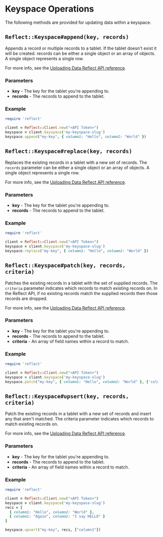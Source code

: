 # Keyspace Operations

The following methods are provided for updating data within a keyspace.

## `Reflect::Keyspace#append(key, records)`

Appends a record or multiple records to a tablet. If the tablet doesn't exist
it will be created. records can be either a single object or an array of
objects. A single object represents a single row.

For more info, see the [Uploading Data Reflect API reference](https://reflect.io/docs/api-reference/uploading-data.html).

### Parameters

* **key** - The key for the tablet you're appending to.
* **records** - The records to append to the tablet.

### Example

```ruby
require 'reflect'

client = Reflect::Client.new("<API Token>")
keyspace = client.keyspace('my-keyspace-slug')
keyspace.append("my-key", { column1: "Hello", column2: "World" })
```

## `Reflect::Keyspace#replace(key, records)`

Replaces the existing records in a tablet with a new set of records.  The
`records` parameter can be either a single object or an array of objects. A
single object represents a single row.

For more info, see the [Uploading Data Reflect API reference](https://reflect.io/docs/api-reference/uploading-data.html).

### Parameters

* **key** - The key for the tablet you're appending to.
* **records** - The records to append to the tablet.

### Example

```ruby
require 'reflect'

client = Reflect::Client.new("<API Token>")
keyspace = client.keyspace('my-keyspace-slug')
keyspace.replace("my-key", { column1: "Hello", column2: "World" })
```

## `Reflect::Keyspace#patch(key, records, criteria)`

Patches the existing records in a tablet with the set of supplied records. The
`criteria` parameter indicates which records to match existing records on.  In
the Reflect API, if no existing records match the supplied records then those
records are dropped.

For more info, see the [Uploading Data Reflect API reference](https://reflect.io/docs/api-reference/uploading-data.html).

### Parameters

* **key** - The key for the tablet you're appending to.
* **records** - The records to append to the tablet.
* **criteria** - An array of field names within a record to match.

### Example

```ruby
require 'reflect'

client = Reflect::Client.new("<API Token>")
keyspace = client.keyspace('my-keyspace-slug')
keyspace.patch("my-key", { column1: "Hello", column2: "World" }, ['column1'])
```

## `Reflect::Keyspace#upsert(key, records, criteria)`

Patch the existing records in a tablet with a new set of records and
insert any that aren't matched. The criteria parameter indicates which
records to match existing records on.

For more info, see the [Uploading Data Reflect API reference](https://reflect.io/docs/api-reference/uploading-data.html).

### Parameters

* **key** - The key for the tablet you're appending to.
* **records** - The records to append to the tablet.
* **criteria** - An array of field names within a record to match.

### Example

```ruby
require 'reflect'

client = Reflect::Client.new("<API Token>")
keyspace = client.keyspace('my-keyspace-slug')
recs = [
  { column1: "Hello", column2: "World" },
  { column1: "Again", column2: "I say HELLO" }
]

keyspace.upsert("my-key", recs, ["column1"])
```
